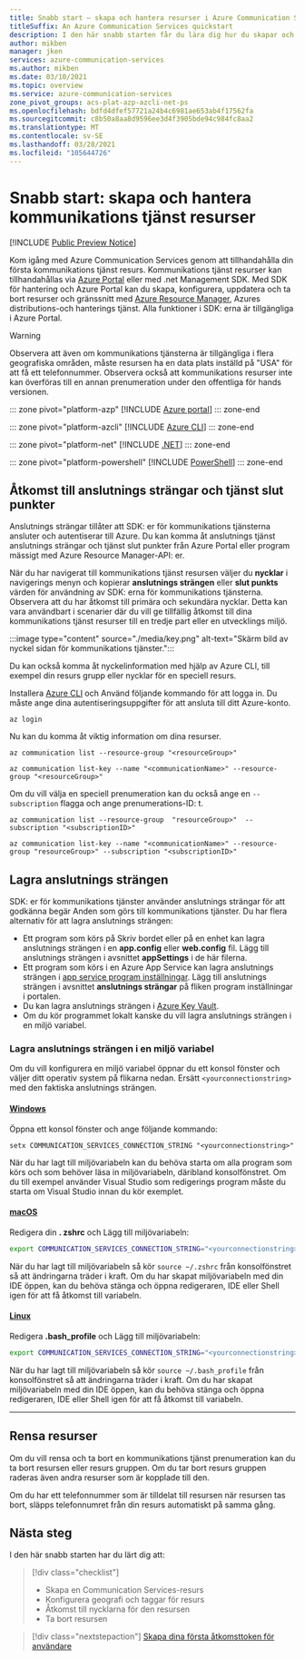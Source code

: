 ```yaml
---
title: Snabb start – skapa och hantera resurser i Azure Communication Services
titleSuffix: An Azure Communication Services quickstart
description: I den här snabb starten får du lära dig hur du skapar och hanterar din första Azure Communication Services-resurs.
author: mikben
manager: jken
services: azure-communication-services
ms.author: mikben
ms.date: 03/10/2021
ms.topic: overview
ms.service: azure-communication-services
zone_pivot_groups: acs-plat-azp-azcli-net-ps
ms.openlocfilehash: bdfd4dfef57721a24b4c6981ae653ab4f17562fa
ms.sourcegitcommit: c8b50a8aa8d9596ee3d4f3905bde94c984fc8aa2
ms.translationtype: MT
ms.contentlocale: sv-SE
ms.lasthandoff: 03/28/2021
ms.locfileid: "105644726"
---
```

# <a name="quickstart-create-and-manage-communication-services-resources"></a>Snabb start: skapa och hantera kommunikations tjänst resurser

[!INCLUDE [Public Preview Notice](../includes/public-preview-include.md)]

Kom igång med Azure Communication Services genom att tillhandahålla din första kommunikations tjänst resurs. Kommunikations tjänst resurser kan tillhandahållas via [Azure Portal](https://portal.azure.com) eller med .net Management SDK. Med SDK för hantering och Azure Portal kan du skapa, konfigurera, uppdatera och ta bort resurser och gränssnitt med [Azure Resource Manager](../../azure-resource-manager/management/overview.md), Azures distributions-och hanterings tjänst. Alla funktioner i SDK: erna är tillgängliga i Azure Portal. 


> [!WARNING]
> Observera att även om kommunikations tjänsterna är tillgängliga i flera geografiska områden, måste resursen ha en data plats inställd på "USA" för att få ett telefonnummer. Observera också att kommunikations resurser inte kan överföras till en annan prenumeration under den offentliga för hands versionen.

::: zone pivot="platform-azp"
[!INCLUDE [Azure portal](./includes/create-resource-azp.md)]
::: zone-end

::: zone pivot="platform-azcli"
[!INCLUDE [Azure CLI](./includes/create-resource-azcli.md)]
::: zone-end

::: zone pivot="platform-net"
[!INCLUDE [.NET](./includes/create-resource-net.md)]
::: zone-end

::: zone pivot="platform-powershell"
[!INCLUDE [PowerShell](./includes/create-resource-powershell.md)]
::: zone-end


## <a name="access-your-connection-strings-and-service-endpoints"></a>Åtkomst till anslutnings strängar och tjänst slut punkter

Anslutnings strängar tillåter att SDK: er för kommunikations tjänsterna ansluter och autentiserar till Azure. Du kan komma åt anslutnings tjänst anslutnings strängar och tjänst slut punkter från Azure Portal eller program mässigt med Azure Resource Manager-API: er.

När du har navigerat till kommunikations tjänst resursen väljer du **nycklar** i navigerings menyn och kopierar **anslutnings strängen** eller **slut punkts** värden för användning av SDK: erna för kommunikations tjänsterna. Observera att du har åtkomst till primära och sekundära nycklar. Detta kan vara användbart i scenarier där du vill ge tillfällig åtkomst till dina kommunikations tjänst resurser till en tredje part eller en utvecklings miljö.

:::image type="content" source="./media/key.png" alt-text="Skärm bild av nyckel sidan för kommunikations tjänster.":::

Du kan också komma åt nyckelinformation med hjälp av Azure CLI, till exempel din resurs grupp eller nycklar för en speciell resurs. 

Installera [Azure CLI](https://docs.microsoft.com/cli/azure/install-azure-cli-windows?tabs=azure-cli) och Använd följande kommando för att logga in. Du måste ange dina autentiseringsuppgifter för att ansluta till ditt Azure-konto.
```azurecli
az login
```

Nu kan du komma åt viktig information om dina resurser.
```azurecli
az communication list --resource-group "<resourceGroup>"

az communication list-key --name "<communicationName>" --resource-group "<resourceGroup>"
```

Om du vill välja en speciell prenumeration kan du också ange en ```--subscription``` flagga och ange prenumerations-ID: t.
```
az communication list --resource-group  "resourceGroup>"  --subscription "<subscriptionID>"

az communication list-key --name "<communicationName>" --resource-group "resourceGroup>" --subscription "<subscriptionID>"
```

## <a name="store-your-connection-string"></a>Lagra anslutnings strängen

SDK: er för kommunikations tjänster använder anslutnings strängar för att godkänna begär Anden som görs till kommunikations tjänster. Du har flera alternativ för att lagra anslutnings strängen:

* Ett program som körs på Skriv bordet eller på en enhet kan lagra anslutnings strängen i en **app.config** eller **web.config** fil. Lägg till anslutnings strängen i avsnittet **appSettings** i de här filerna.
* Ett program som körs i en Azure App Service kan lagra anslutnings strängen i [app service program inställningar](../../app-service/configure-common.md). Lägg till anslutnings strängen i avsnittet **anslutnings strängar** på fliken program inställningar i portalen.
* Du kan lagra anslutnings strängen i [Azure Key Vault](../../data-factory/store-credentials-in-key-vault.md).
* Om du kör programmet lokalt kanske du vill lagra anslutnings strängen i en miljö variabel.

### <a name="store-your-connection-string-in-an-environment-variable"></a>Lagra anslutnings strängen i en miljö variabel

Om du vill konfigurera en miljö variabel öppnar du ett konsol fönster och väljer ditt operativ system på flikarna nedan. Ersätt `<yourconnectionstring>` med den faktiska anslutnings strängen.

#### <a name="windows"></a>[Windows](#tab/windows)

Öppna ett konsol fönster och ange följande kommando:

```console
setx COMMUNICATION_SERVICES_CONNECTION_STRING "<yourconnectionstring>"
```

När du har lagt till miljövariabeln kan du behöva starta om alla program som körs och som behöver läsa in miljövariabeln, däribland konsolfönstret. Om du till exempel använder Visual Studio som redigerings program måste du starta om Visual Studio innan du kör exemplet.

#### <a name="macos"></a>[macOS](#tab/unix)

Redigera din **. zshrc** och Lägg till miljövariabeln:

```bash
export COMMUNICATION_SERVICES_CONNECTION_STRING="<yourconnectionstring>"
```

När du har lagt till miljövariabeln så kör `source ~/.zshrc` från konsolfönstret så att ändringarna träder i kraft. Om du har skapat miljövariabeln med din IDE öppen, kan du behöva stänga och öppna redigeraren, IDE eller Shell igen för att få åtkomst till variabeln.

#### <a name="linux"></a>[Linux](#tab/linux)

Redigera **.bash_profile** och Lägg till miljövariabeln:

```bash
export COMMUNICATION_SERVICES_CONNECTION_STRING="<yourconnectionstring>"
```

När du har lagt till miljövariabeln så kör `source ~/.bash_profile` från konsolfönstret så att ändringarna träder i kraft. Om du har skapat miljövariabeln med din IDE öppen, kan du behöva stänga och öppna redigeraren, IDE eller Shell igen för att få åtkomst till variabeln.

---

## <a name="clean-up-resources"></a>Rensa resurser

Om du vill rensa och ta bort en kommunikations tjänst prenumeration kan du ta bort resursen eller resurs gruppen. Om du tar bort resurs gruppen raderas även andra resurser som är kopplade till den.

Om du har ett telefonnummer som är tilldelat till resursen när resursen tas bort, släpps telefonnumret från din resurs automatiskt på samma gång.

## <a name="next-steps"></a>Nästa steg

I den här snabb starten har du lärt dig att:

> [!div class="checklist"]
> * Skapa en Communication Services-resurs
> * Konfigurera geografi och taggar för resurs
> * Åtkomst till nycklarna för den resursen
> * Ta bort resursen

> [!div class="nextstepaction"]
> [Skapa dina första åtkomsttoken för användare](access-tokens.md)
